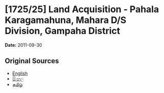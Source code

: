 # [1725/25] Land Acquisition - Pahala Karagamahuna, Mahara D/S Division, Gampaha District

**Date:** 2011-09-30

## Original Sources

- [English](https://documents.gov.lk/view/extra-gazettes/2011/9/1725-25_E.pdf)
- [සිංහල](https://documents.gov.lk/view/extra-gazettes/2011/9/1725-25_S.pdf)
- [தமிழ்](https://documents.gov.lk/view/extra-gazettes/2011/9/1725-25_T.pdf)
